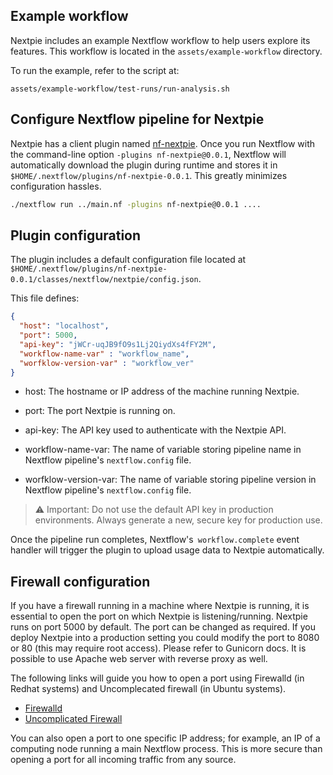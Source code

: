 

## Example workflow

Nextpie includes an example Nextflow workflow to help users explore its features. This workflow is located in the `assets/example-workflow` directory.

To run the example, refer to the script at:
```
assets/example-workflow/test-runs/run-analysis.sh
```
## Configure Nextflow pipeline for Nextpie 

Nextpie has a client plugin named [nf-nextpie](https://github.com/bishwaG/nf-nextpie). Once you run Nextflow with the command-line option `-plugins nf-nextpie@0.0.1`, Nextflow will automatically download the plugin during runtime and stores it in `$HOME/.nextflow/plugins/nf-nextpie-0.0.1`. This greatly minimizes configuration hassles.
```bash
./nextflow run ../main.nf -plugins nf-nextpie@0.0.1 ....
```
## Plugin configuration

The plugin includes a default configuration file located at `$HOME/.nextflow/plugins/nf-nextpie-0.0.1/classes/nextflow/nextpie/config.json`.

This file defines:

```json
{
  "host": "localhost",
  "port": 5000,
  "api-key": "jWCr-uqJB9fO9s1Lj2QiydXs4fFY2M",
  "workflow-name-var" : "workflow_name",
  "worfklow-version-var" : "workflow_ver"
}

```
- host: The hostname or IP address of the machine running Nextpie.

- port: The port Nextpie is running on.

- api-key: The API key used to authenticate with the Nextpie API.

- workflow-name-var: The name of variable storing pipeline name in Nextflow pipeline's `nextflow.config` file.

- worfklow-version-var: The name of variable storing pipeline version in Nextflow pipeline's `nextflow.config` file.

>⚠️ Important: Do not use the default API key in production environments. Always generate a new, secure key for production use.

Once the pipeline run completes, Nextflow's` workflow.complete` event handler will trigger the plugin to upload usage data to Nextpie automatically.

## Firewall configuration

If you have a firewall running in a machine where Nextpie is running, it is essential to open the port on which Nextpie is listening/running. Nextpie runs on port 5000 by default. The port can be changed as required. If you deploy Nextpie into a production setting you could modify the port to 8080 or 80 (this may require root access). Please refer to Gunicorn docs. It is possible to use Apache web server with reverse proxy as well.

The following links will guide you how to open a port using Firewalld (in Redhat systems) and Uncomplecated firewall (in Ubuntu systems). 

* [Firewalld](https://firewalld.org/documentation/howto/open-a-port-or-service.html)
* [Uncomplicated Firewall](https://www.cyberciti.biz/faq/how-to-open-firewall-port-on-ubuntu-linux-12-04-14-04-lts/)

You can also open a port to one specific IP address; for example, an IP of a computing node running a main Nextflow process. This is more secure than opening a port for all incoming traffic from any source.
